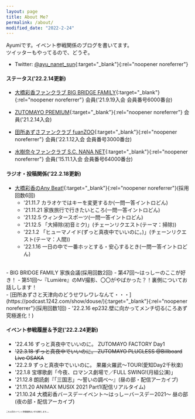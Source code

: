 ```yaml
---
layout: page
title: About Me?
permalink: /about/
modified_date: "2022-2-24"
---
```


Ayumiです。イベント参戦関係のブログを書いてます。  
ツイッターもやってるので、どうぞ。

- Twitter: [@ayu_nanet_sun](https://twitter.com/ayu_nanet_sun){:target="_blank"}{:rel="noopener noreferrer"}

#### ステータス('22.2.14更新)
- [大橋彩香ファンクラブ BIG BRIDGE FAMILY](https://ohashiayaka.com/){:target="_blank"}{:rel="noopener noreferrer"} 会員('21.9.19入会 会員番号6000番台)


- [ZUTOMAYO PREMIUM](https://zutomayo.net/){:target="_blank"}{:rel="noopener noreferrer"} 会員('21.2.14入会)  


- [田所あずさファンクラブ fuanZOO](https://www.fansnet.jp/azusatadokoro){:target="_blank"}{:rel="noopener noreferrer"} 会員('22.1.12入会 会員番号3000番台)  


- [水樹奈々ファンクラブ S.C. NANA NET](https://fanclub.mizukinana.jp/){:target="_blank"}{:rel="noopener noreferrer"} 会員('15.11.1入会 会員番号64000番台)

#### ラジオ・投稿関係('22.2.18更新)
- [大橋彩香のAny Beat!](https://www.joqr.co.jp/qr/program/beat/){:target="_blank"}{:rel="noopener noreferrer"}(採用回数6回)
  - '21.11.7 カラオケではキーを変更するか(一問一答イントロどん)  
  - '21.11.21 家族旅行で行きたいところ(一問一答イントロどん)  
  - '21.12.5 ウィンタースポーツ(一問一答イントロどん)  
  - '21.12.5 「大掃除(初音ミク)」(チェーンリクエスト(テーマ：掃除))  
  - '22.1.2 「ヒューマノイド(ずっと真夜中でいいのに。)」(チェーンリクエスト(テーマ：人間))  
  - '22.1.16 一日の中で一番ホッとする・安心するとき(一問一答イントロどん)  
<br>
- BIG BRIDGE FAMILY 家族会議(採用回数2回)  
  - 第47回〜はっしーのここが好き！  
  - 第51回〜『Lumière』のMV撮影、〇〇がやばかった？！裏側についてお話しします！  
<br>
- [田所あずさと天津向のどうせワレワレなんて・・・](https://podcast.1242.com/show/douse/){:target="_blank"}{:rel="noopener noreferrer"}(採用回数1回)  
  - '22.2.16 ep232.壁に向かってメンチ切る(ころあず究極進化！)


#### イベント参戦履歴＆予定('22.2.24更新)
- '22.4.16 ずっと真夜中でいいのに。 ZUTOMAYO FACTORY Day1
- ~~'22.3.18 ずっと真夜中でいいのに。 ZUTOMAYO PLUGLESS @Billboard Live OSAKA~~
- '22.2.9 ずっと真夜中でいいのに。 果羅火羅武〜TOUR(愛知Day2千秋楽)
- '22.1.8 宝塚歌劇「今夜、ロマンス劇場で／FULL SWING!(月組公演)」
- '21.12.8 朗読劇『「三国志」〜誓いの調べ〜』(昼の部・配信アーカイブ)
- '21.11.20 ANIMAX MUSIX 2021 Part1(配信リアルタイム)
- '21.10.24 大橋彩香バースデーイベント〜はっしーバースデー2021〜 昼の部(夜の部・配信アーカイブ)  

<span style="font-size:5px">これ以前のイベント参戦履歴はいずれ更新します。。。</span>
